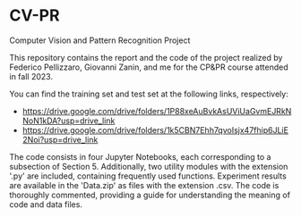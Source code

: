 # CV-PR
Computer Vision and Pattern Recognition Project

This repository contains the report and the code of the project realized by Federico Pellizzaro, Giovanni Zanin, and me for the CP&PR course attended in fall 2023.

You can find the training set and test set at the following links, respectively:
- https://drive.google.com/drive/folders/1P88xeAuBvkAsUViUaGvmEJRkNNoN1kDA?usp=drive_link
- https://drive.google.com/drive/folders/1k5CBN7Ehh7qvoIsjx47fhip6JLiE2Noi?usp=drive_link

The code consists in four Jupyter Notebooks, each corresponding
to a subsection of Section 5. Additionally, two utility modules with the extension
'.py' are included, containing frequently used functions. Experiment results are
available in the 'Data.zip' as files with the extension .csv. The code is thoroughly commented,
providing a guide for understanding the meaning of code and data files. 
